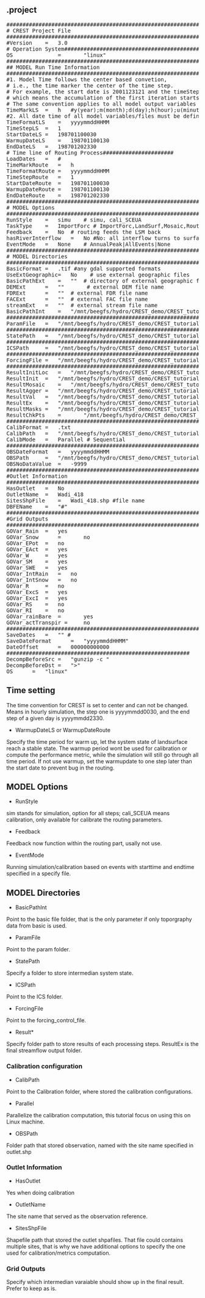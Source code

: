 ## .project
<pre>
################################################################################
# CREST Project File
################################################################################
#Version	=	3.0
# Operation System###############################################################
OS              =       "linux"
###############################################################################
## MODEL Run Time Information
################################################################################
#1. Model Time follows the center based convetion,
# i.e., the time marker the center of the time step.
# For example, the start date is 2001123121 and the timeStep is 6h, 
# which means the accumulation of the first iteration starts at 2001 Dec.,31,18:00 and ends at 2002 Jan. 01, 00:00
# The same convention applies to all model output variables
TimeMarkLS	=	h	#y(year);m(month);d(day);h(hour);u(minute);s(second), Forcing must be converted to mm/TimeMark
#2. All date time of all model variables/files must be defined in the same time zone. UTC is suggested because it is the default for most forcing data
TimeFormatLS	=	yyyymmddHHMM
TimeStepLS	=	1
StartDateLS	=	198701100030
WarmupDateLS	=	198701100130
EndDateLS	= 	198701202330
# Time line of Routing Process######################
LoadDates	=	#
TimeMarkRoute	=	h
TimeFormatRoute	=	yyyymmddHHMM
TimeStepRoute	=	1
StartDateRoute	=	198701100030
WarmupDateRoute	=	198701100130
EndDateRoute	=	198701202330
###############################################################################
# MODEL Options
###############################################################################
RunStyle	=	simu    # simu, cali_SCEUA
TaskType	=	ImportForc # ImportForc,LandSurf,Mosaic,Routing
Feedback	=	No 	# routing feeds the LSM back
hasRiverInterflow	=	No #No: all interflow turns to surface flow in the river
EventMode	=	None	# AnnualPeak|AllEvents|None
###############################################################################
# MODEL Directories
###############################################################################
BasicFormat	=	.tif #any gdal supported formats
UseExtGeographic=	No    # use external geographic files 
BasicPathExt	=	""  # directory of external geographic files
DEMExt		=	""       # external DEM file name
FDRExt		=	""  # external FDR file name
FACExt		=	""  # external FAC file name
streamExt	=	""  # external stream file name
BasicPathInt	=	"/mnt/beegfs/hydro/CREST_demo/CREST_tutorial/demo_project/basic/" #"/shared/manoslab/CT_RT_Fore/substations/01/" # directory of the internal geographic files
###############################################################################
ParamFile	=	"/mnt/beegfs/hydro/CREST_demo/CREST_tutorial/demo_project/param/parameters.txt" # Soil and routing parameter file
###############################################################################
StatePath	=	"/mnt/beegfs/hydro/CREST_demo/CREST_tutorial/demo_project/status/" #???? this is a scratch folder
###############################################################################
ICSPath		=	"/mnt/beegfs/hydro/CREST_demo/CREST_tutorial/demo_project/ICS/"
###############################################################################
ForcingFile	=	"/mnt/beegfs/hydro/CREST_demo/CREST_tutorial/demo_project/ERA5_forcing_control.txt"
###########################################################################
ResultInitLoc	=	"/mnt/beegfs/hydro/CREST_demo/CREST_tutorial/demo_project/Temp/Temp_Land/" # local directory on the compute node to store intermediate files
ResultInit	=	"/mnt/beegfs/hydro/CREST_demo/CREST_tutorial/demo_project/result/result_ImportForc/" # Intermediate results after ImportForc
ResultMosaic	=	"/mnt/beegfs/hydro/CREST_demo/CREST_tutorial/demo_project/result/result_Mosaic/"# Mosaic land surface result to the extent of basin
ResultAgger	=	"/mnt/beegfs/hydro/CREST_demo/CREST_tutorial/demo_project/result/result_LandSurf/" #Intermediate results after LandSurf, stored as vectorized data.
ResultVal	=	"/mnt/beegfs/hydro/CREST_demo/CREST_tutorial/demo_project/result/ET_Val/" #ET result storage
ResultEx	=	"/mnt/beegfs/hydro/CREST_demo/CREST_tutorial/demo_project/output/" #model output folder
ResultMasks	=	"/mnt/beegfs/hydro/CREST_demo/CREST_tutorial/demo_project/result/NodeMasks/" #Nodemask for parallelism, intermediate
ResultChkPts    =       "/mnt/beegfs/hydro/CREST_demo/CREST_tutorial/demo_project/result/CheckPoints/" #land surface checkpoint, intermediate
###############################################################################
CalibFormat	=	.txt
CalibPath	=	"/mnt/beegfs/hydro/CREST_demo/CREST_tutorial/demo_project/calibration/"
CalibMode	=	Parallel # Sequential
###############################################################################
OBSDateFormat	=	yyyymmddHHMM
OBSPath		=	"/mnt/beegfs/hydro/CREST_demo/CREST_tutorial/demo_project/outlet_obs/" #????
OBSNoDataValue	=	-9999
###############################################################################
#Outlet Information
###############################################################################
HasOutlet	=	No
OutletName	=	Wadi_418
SitesShpFile	=	Wadi_418.shp #file name
DBFEName	=	"#"
###############################################################################
#Grid Outputs
###############################################################################
GOVar_Rain	=	yes
GOVar_Snow      =       no
GOVar_EPot	=	no
GOVar_EAct	=	yes
GOVar_W		=	yes
GOVar_SM	=	yes
GOVar_SWE	=	yes
GOVar_IntRain	=	no
GOVar_IntSnow	=	no
GOVar_R		=	no
GOVar_ExcS	=	yes
GOVar_ExcI	=	yes
GOVar_RS	=	no
GOVar_RI	=	no
GOVar_rainBare  =       yes
GOVar_actTranspir =     no 
###############################################################################
SaveDates	=	"" #
SaveDateFormat		=	"yyyymmddHHMM"
DateOffset		=	000000000000
#########################################################
DecompBeforeSrc	=	"gunzip -c "
DecompBeforeDst =	">"
OS		=	"linux"
</pre>

## Time setting

The time convention for CREST is set to center and can not be changed. Means in hourly simulation, the step one is yyyymmdd0030, and the end step of a given day is yyyymmdd2330.

- WarmupDateLS or WarmupDateRoute

Specify the time period for warm up, let the system state of landsurface reach a stable state. The warmup period wont be used for calibration or compute the performance metric, while the simulation will still go through all time period. If not use warmup, set the warmupdate to one step later than the start date to prevent bug in the routing.

## MODEL Options

- RunStyle

sim stands for simulation, option for all steps; cali_SCEUA means calibration, only available for calibrate the routing parameters.

- Feedback

Feedback now function within the routing part, usally not use.

- EventMode

Running simulation/calibration based on events with starttime and endtime specified in a specify file.

## MODEL Directories

- BasicPathInt

Point to the basic file folder, that is the only parameter if only toporgraphy data from basic is used.

- ParamFile

Point to the param folder.

- StatePath

Specify a folder to store intermedian system state.

- ICSPath

Point to the ICS folder.

- ForcingFile

Point to the forcing_control_file.

- Result*

Specify folder path to store results of each processing steps. ResultEx is the final streamflow output folder.

### Calibration configuration

- CalibPath

Point to the Calibration folder, where stored the calibration configurations.

- Parallel

Parallelize the calibration computation, this tutorial focus on using this on Linux machine.

- OBSPath

Folder path that stored observation, named with the site name specified in outlet.shp

### Outlet Information

- HasOutlet

Yes when doing calibration

- OutletName

The site name that served as the observation reference.

- SitesShpFile

Shapefile path that stored the outlet shpafiles. That file could contains multiple sites, that is why we have additional options to specify the one used for calibration/metrics computation.

### Grid Outputs

Specify which intermedian varaiable should show up in the final result. Prefer to keep as is.